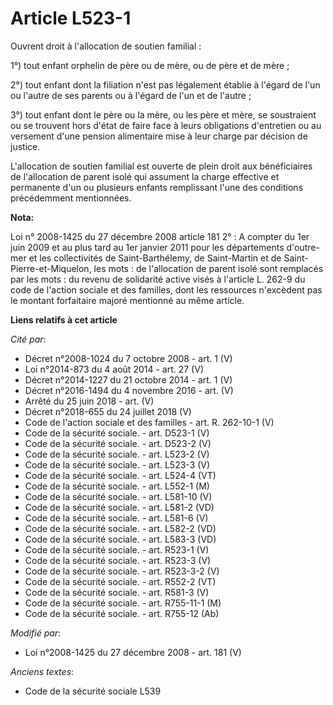 # Article L523-1

Ouvrent droit à l'allocation de soutien familial :

1°) tout enfant orphelin de père ou de mère, ou de père et de mère ; 

2°) tout enfant dont la filiation n'est pas légalement établie à l'égard de l'un ou l'autre de ses parents ou à l'égard de
l'un et de l'autre ; 

3°) tout enfant dont le père ou la mère, ou les père et mère, se soustraient ou se trouvent hors d'état de faire face à leurs
obligations d'entretien ou au versement d'une pension alimentaire mise à leur charge par décision de justice. 

L'allocation de soutien familial est ouverte de plein droit aux bénéficiaires de l'allocation de parent isolé qui assument la
charge effective et permanente d'un ou plusieurs enfants remplissant l'une des conditions précédemment mentionnées.

**Nota:**

Loi n° 2008-1425 du 27 décembre 2008 article 181 2° : A compter du 1er juin 2009 et au plus tard au 1er janvier 2011 pour les
départements d'outre-mer et les collectivités de Saint-Barthélemy, de Saint-Martin et de Saint-Pierre-et-Miquelon, les mots :
de l'allocation de parent isolé sont remplacés par les mots : du revenu de solidarité active visés à l'article L. 262-9 du
code de l'action sociale et des familles, dont les ressources n'excèdent pas le montant forfaitaire majoré mentionné au même
article.

**Liens relatifs à cet article**

_Cité par_:

  - Décret n°2008-1024 du 7 octobre 2008 - art. 1 (V)
  - Loi n°2014-873 du 4 août 2014 - art. 27 (V)
  - Décret n°2014-1227 du 21 octobre 2014 - art. 1 (V)
  - Décret n°2016-1494 du 4 novembre 2016 - art. (V)
  - Arrêté du 25 juin 2018 - art. (V)
  - Décret n°2018-655 du 24 juillet 2018 (V)
  - Code de l'action sociale et des familles - art. R. 262-10-1 (V)
  - Code de la sécurité sociale. - art. D523-1 (V)
  - Code de la sécurité sociale. - art. D523-2 (V)
  - Code de la sécurité sociale. - art. L523-2 (V)
  - Code de la sécurité sociale. - art. L523-3 (V)
  - Code de la sécurité sociale. - art. L524-4 (VT)
  - Code de la sécurité sociale. - art. L552-1 (M)
  - Code de la sécurité sociale. - art. L581-10 (V)
  - Code de la sécurité sociale. - art. L581-2 (VD)
  - Code de la sécurité sociale. - art. L581-6 (V)
  - Code de la sécurité sociale. - art. L582-2 (VD)
  - Code de la sécurité sociale. - art. L583-3 (VD)
  - Code de la sécurité sociale. - art. R523-1 (V)
  - Code de la sécurité sociale. - art. R523-3 (V)
  - Code de la sécurité sociale. - art. R523-3-2 (V)
  - Code de la sécurité sociale. - art. R552-2 (VT)
  - Code de la sécurité sociale. - art. R581-3 (V)
  - Code de la sécurité sociale. - art. R755-11-1 (M)
  - Code de la sécurité sociale. - art. R755-12 (Ab)

_Modifié par_:

  - Loi n°2008-1425 du 27 décembre 2008 - art. 181 (V)

_Anciens textes_:

  - Code de la sécurité sociale L539
